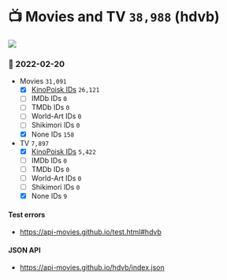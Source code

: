 # :tv: Movies and TV `38,988` (hdvb)

<a href="https://API-Movies.github.io"><img src="https://API-Movies.github.io/banner.png?cache"></a>

### :date: 2022-02-20
- Movies `31,091`
  - [x] <a href="https://API-Movies.github.io/hdvb/movie_kinopoisk_ids.json">KinoPoisk IDs</a> `26,121`
  - [ ] IMDb IDs `0`
  - [ ] TMDb IDs `0`
  - [ ] World-Art IDs `0`
  - [ ] Shikimori IDs `0`
  - [x] None IDs `158`
- TV `7,897`
  - [x] <a href="https://API-Movies.github.io/hdvb/tv_kinopoisk_ids.json">KinoPoisk IDs</a> `5,422`
  - [ ] IMDb IDs `0`
  - [ ] TMDb IDs `0`
  - [ ] World-Art IDs `0`
  - [ ] Shikimori IDs `0`
  - [x] None IDs `9`
#### Test errors
- <a href='https://api-movies.github.io/test.html#hdvb'>https://api-movies.github.io/test.html#hdvb</a>
#### JSON API
- <a href='https://api-movies.github.io/hdvb/index.json'>https://api-movies.github.io/hdvb/index.json</a>
